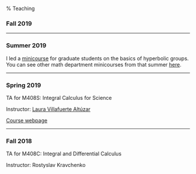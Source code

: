 % Teaching

### Fall 2019

************************

### Summer 2019

I led a [minicourse](teaching/hyperbolic_smc.html) for graduate students on the basics of hyperbolic groups. You can see other math department minicourses from that summer [here](https://web.ma.utexas.edu/users/richard.wong/Minicourses.html).

************************

### Spring 2019

TA for M408S: Integral Calculus for Science

Instructor: [Laura Villafuerte Altúzar](https://sites.google.com/site/lauravillafuertealtuzar030680/)

[Course webpage](https://sites.google.com/site/lauravillafuertealtuzar030680/home/teaching/m408s--52-54)

**************************

### Fall 2018

TA for M408C: Integral and Differential Calculus

Instructor: Rostyslav Kravchenko